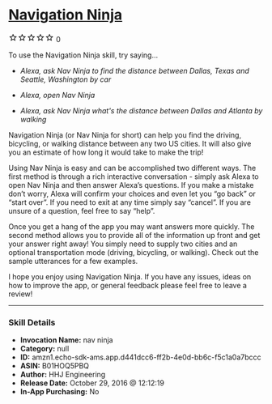 # [Navigation Ninja](http://alexa.amazon.com/#skills/amzn1.echo-sdk-ams.app.d441dcc6-ff2b-4e0d-bb6c-f5c1a0a7bccc)
![0 stars](../../images/ic_star_border_black_18dp_1x.png)![0 stars](../../images/ic_star_border_black_18dp_1x.png)![0 stars](../../images/ic_star_border_black_18dp_1x.png)![0 stars](../../images/ic_star_border_black_18dp_1x.png)![0 stars](../../images/ic_star_border_black_18dp_1x.png) 0

To use the Navigation Ninja skill, try saying...

* *Alexa, ask Nav Ninja to find the distance between Dallas, Texas and Seattle, Washington by car*

* *Alexa, open Nav Ninja*

* *Alexa, ask Nav  Ninja what's the distance between Dallas and Atlanta by walking*

Navigation Ninja (or Nav Ninja for short) can help you find the driving, bicycling, or walking distance between any two US cities. It will also give you an estimate of how long it would take to make the trip! 

Using Nav  Ninja is easy and can be accomplished two different ways. The first method is through a rich interactive conversation - simply ask Alexa to open Nav  Ninja and then answer Alexa’s questions. If you make a mistake don’t worry, Alexa will confirm your choices and even let you “go back” or “start over”. If you need to exit at any time simply say “cancel”. If you are unsure of a question, feel free to say “help”. 

Once you get a hang of the app you may want answers more quickly. The second method allows you to provide all of the information up front and get your answer right away! You simply need to supply two cities and an optional transportation mode (driving, bicycling, or walking). Check out the sample utterances for a few examples. 

I hope you enjoy using Navigation Ninja. If you have any issues, ideas on how to improve the app, or general feedback please feel free to leave a review!

***

### Skill Details

* **Invocation Name:** nav ninja
* **Category:** null
* **ID:** amzn1.echo-sdk-ams.app.d441dcc6-ff2b-4e0d-bb6c-f5c1a0a7bccc
* **ASIN:** B01HOQ5PBQ
* **Author:** HHJ Engineering
* **Release Date:** October 29, 2016 @ 12:12:19
* **In-App Purchasing:** No
